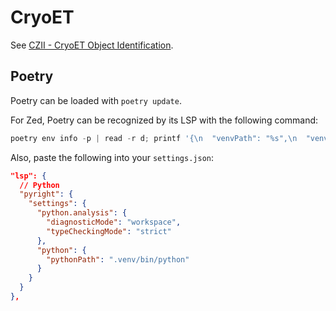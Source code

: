 # CryoET

See [CZII - CryoET Object Identification](https://www.kaggle.com/competitions/czii-cryo-et-object-identification/overview).

## Poetry

Poetry can be loaded with `poetry update`.

For Zed, Poetry can be recognized by its LSP with the following command:

```python
poetry env info -p | read -r d; printf '{\n  "venvPath": "%s",\n  "venv": "%s"\n}\n' "$(dirname "$d")" "$(basename "$d")" > pyrightconfig.json
```

Also, paste the following into your `settings.json`:

```json
"lsp": {
  // Python
  "pyright": {
    "settings": {
      "python.analysis": {
        "diagnosticMode": "workspace",
        "typeCheckingMode": "strict"
      },
      "python": {
        "pythonPath": ".venv/bin/python"
      }
    }
  }
},
```
